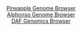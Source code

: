 <div id="Pineapple_Genome_Browser" align="center">
  <a href="https://igv.org/app/?sessionURL=blob:zZJRa9swFIX_i2BlA8eWbCeuDWW4aZt0CS1N6rprKUaWZUedLTmS4iQN.e_TysZeVmgeNgZ6kC5XuuccfTvQUamY4CACro36NkLAAmoh1nPctDW9wg1VICpxragFJC2ppJxQEO1AiZXGyWxqbi60blXkOEy3vQbzStjKs3GDXwTHa2UT0ThDUdc4FxJrIZVzKnEnHFZ1vTXNcdvaZrZn950Ca.zgul0IroTTUl5la_Ne9quUVZSLhmbNqtbsVUBm9BiNhV3iz3E6jwmhSk3o9rI4iSeX8Z13njyMBsOH5HqcJoP0aM4qjvVK0pMvfpBDEi9R2Pnd6fFdsxyNr4bz2W1BPnhnR.eblkmqTlCAjv0.8qBngmG8oJv_ybNZ7EDfiPqDNh9OGHomyDstp7fl5bKbTYej6g3fewvUgqwMB4AsZBAhaHlwYPXdQe_HFh1bEIYmHSkYiB6fLKAlJt9M..MO6G1raAGKLlev4FhAyIJKEPVCCAMUhm7fD3wYhmhv7cBK1n8v2otkFgbQjV13kJWs1gblIlO8VTbm3O5IaVcvB2b5dRGPm8n9A6FB4l8X1.pcuvebUfp8k_wxS9_4N6Nfv88YfY.if0Lde4TYOj8UtZy525uRGKdyG3YMpbd3L_XFbLNyz27ejOewaEohG6xNv6mY40_aOiwZ5toUOqZYzmqmt6lJUaxBhFzPQAuIqIWhEMgq_wgtaKE._PQbTm__tP8O">Pineapple Genome Browser</a>
</div>
<div id="Alphonso_Genome_Browser" align="center">
  <a href="https://igv.org/app/?sessionURL=blob:zZJta9swFIX_i6BlA8eW7MSODWW4ad76lrVZmrSlGNmRHTWy5EqKkzTkv08rG_vSQfNhYyCQdJF0zzl6dqAmUlHBQQRcG7VshIAF1EKsx7isGLnGJVEgyjFTxAKS5EQSnhEQ7UCOlcaT20tzc6F1pSLHobpqlJgXwlaejUv8KjheKzsTpdMRjOFUSKyFVM6pxLVwaFE31iTFVWWb3p7dcuZYYwezaiG4Ek5FeJGszXvJr1JSEC5KkpQrpumbgMToMRrndo6_xNNxnGVEqQuyHc5P4othfOd1Jw99v_MwGQ2mE396PKYFx3olyYm_3QyvRd6Lpd9WfdZcxurI7Z3OZnpp5uWRd3bc3VRUEnWCAtRutpAb.iYcyudk8z_5NoMe6J2mNX85H7LVAvHMez4LB3dpV9_EXGfv.g7A3gJMZCvDAsgWMogQtDzoWy3Xb_xYorYFYWjSkYKC6PHJAlribGmOP.6A3laGGKDIy.oNHgsIOScSRI0QwgCFodtqBk0Yhmhv7cBKsr8XbW9yGwbQjV3XT3LKtMF5niheKRtzbtdZbhevB2a5qPz6fjR6ht3bcDxiS3Nv8K1crjuz9xkKjH_T.u37jNGPKPon1H1EiK3TQ1E7l4NO2n_Jz3U9K0KY31.mNLu5G4._Xv0xnsOiyYUssTbnTcVsf9JWY0kx16ZQU0VTyqjeTk2KYg0i5HoGWpAJJgyFQBbpJ2hBC7Xg599wevun_Xc-">Alphonso Genome Browser</a>
</div>


<div id="DAF_Genomics_Browser" align="center">
  <a href="https://ink-blot.github.io/?sessionURL=blob:tZFra9swFIb_i6D9ZDuWL3FsCMPtsi5k7dqmnreUEk7t49jUklxJbpKF_PeKrGOwC2PQgSQkzuV9dZ4deUKpGsFJQjyHhg6lxCKqFus5sK7FC2CoSFJBq9AiEiuUyAskyY5UoDRk1x9MZa11p5LBoITKXiEXrCmUo3wHOluJXtdoUm3PAQZfBYe1cgrBTLKGAbRdLbgSAygKVMp2Bx3y1XIN5vgeWx5a4pL1rW4OqktjwhgrnQqM24aXuPmLkf.gbFbzJs3n6aF.httpOU5n0_STP8kWZ8PTRfbxfZ4N8.N5s.Kge4nj_PJp.gVuWt5dDR_YOvJvzs4vjrwT_Xm0DY78t8eTTddIVGMa0VEQunHok71FWlH0BgIpakkTGliRN7K8ILBfrn44NFOQoiHJ7Z1FtITiwaTf7ojedgYVUfjYH6hZRMgSJUns2HUjGsdeGESBG8d0b.1IL9tXZvkuu44j10s9b.jcAzP6VdMeBmiEfg2.FsifOpv9r6AmOZ3J2pB5vOf9IsvElEXTy5NNx_FU_BZUYPz_8WOVkAy0CX17vmCB1ugx5PoHF39_t38G">DAF Genomics Browser</a>
</div>
